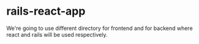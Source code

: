# rails-react-app
We're going to use different directory for frontend and for backend where react and rails will be used respectively.
